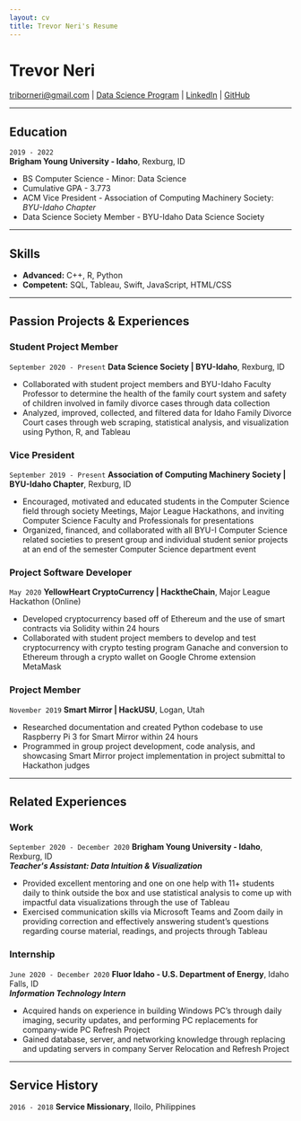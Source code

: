 ```yaml
---
layout: cv
title: Trevor Neri's Resume
---
```


# Trevor Neri

<div id="webaddress">
<a href="triborneri@gmail.com">triborneri@gmail.com</a>
| <a href="https://byuidatascience.github.io/development.html">Data Science Program</a>
| <a href="www.linkedin.com/in/trevorneri">LinkedIn</a>
| <a href="https://github.com/TNeri1">GitHub</a>
</div>


<!-- https://www.monique.tech/the-art-of-markdown -->

- - -

## Education

`2019 - 2022` <br>
__Brigham Young University - Idaho__, Rexburg, ID

- BS Computer Science - Minor: Data Science
- Cumulative GPA - 3.773
- ACM Vice President - Association of Computing Machinery Society: *BYU-Idaho Chapter*
- Data Science Society Member - BYU-Idaho Data Science Society

- - -

## Skills 

* __Advanced:__ C++, R, Python 
* __Competent:__ SQL, Tableau, Swift, JavaScript, HTML/CSS

- - -

## Passion Projects & Experiences

### Student Project Member

`September 2020 - Present`
__Data Science Society | BYU-Idaho__, Rexburg, ID


* Collaborated with student project members and BYU-Idaho Faculty Professor to determine the health of the family court system and safety of children involved in family divorce cases through data collection 
* Analyzed, improved, collected, and filtered data for Idaho Family Divorce Court cases through web scraping, statistical analysis, and visualization using Python, R, and Tableau

### Vice President

`September 2019 - Present`
__Association of Computing Machinery Society | BYU-Idaho Chapter__, Rexburg, ID

* Encouraged, motivated and educated students in the Computer Science field through society 
Meetings, Major League Hackathons, and inviting Computer Science Faculty and Professionals for presentations
* Organized, financed, and collaborated with all BYU-I Computer Science related societies to present group and individual student senior projects at an end of the semester Computer Science department event

### Project Software Developer

`May 2020`
__YellowHeart CryptoCurrency | HacktheChain__, Major League Hackathon (Online)

* Developed cryptocurrency based off of Ethereum and the use of smart contracts via Solidity within 24 hours
* Collaborated with student project members to develop and test cryptocurrency with crypto testing program Ganache and conversion to Ethereum through a crypto wallet on Google Chrome extension MetaMask

### Project Member

`November 2019`
__Smart Mirror | HackUSU__, Logan, Utah

* Researched documentation and created Python codebase to use Raspberry Pi 3 for Smart Mirror within 24 hours
* Programmed in group project development, code analysis, and showcasing Smart Mirror project implementation in project submittal to Hackathon judges 

- - -

## Related Experiences

### Work

`September 2020 - December 2020`
__Brigham Young University - Idaho__, Rexburg, ID
<br>
___Teacher's Assistant: Data Intuition & Visualization___

* Provided excellent mentoring and one on one help with 11+ students daily to think outside the box and use statistical analysis to come up with impactful data visualizations through the use of Tableau
* Exercised communication skills via Microsoft Teams and Zoom daily in providing correction and effectively answering student’s questions regarding course material, readings, and projects through Tableau


### Internship

`June 2020 - December 2020`
__Fluor Idaho - U.S. Department of Energy__, Idaho Falls, ID
<br>
___Information Technology Intern___

* Acquired hands on experience in building Windows PC’s through daily imaging, security updates, and    performing PC replacements for company-wide PC Refresh Project
* Gained database, server, and networking knowledge through replacing and updating servers in company Server Relocation and Refresh Project

- - -

## Service History

`2016 - 2018`
__Service Missionary__, Iloilo, Philippines



<!-- ### Footer

Last updated: Dec 2020 -->


